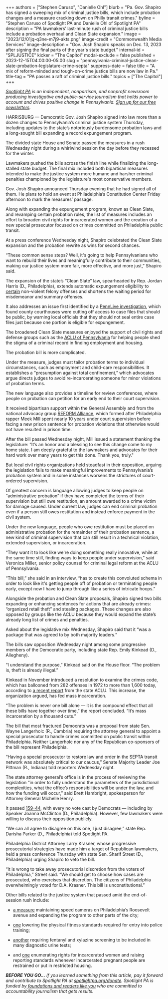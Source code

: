 +++
authors = ["Stephen Caruso", "Danielle Ohl"]
blurb = "Pa. Gov. Shapiro has signed a sweeping mix of criminal justice bills, which include probation changes and a measure cracking down on Philly transit crimes."
byline = "Stephen Caruso of Spotlight PA and Danielle Ohl of Spotlight PA"
description = "PA lawmakers’ last-minute rush of criminal justice bills include a probation overhaul and Clean Slate expansion."
image = "2023/12/01jq-q3ne-m7j9-akts.png"
image-credit = "Commonwealth Media Services"
image-description = "Gov. Josh Shapiro speaks on Dec. 13, 2023 after signing the final parts of the year's state budget."
internal-id = "SPLJUSTICE"
kicker = "The Capitol"
modal-exclude = false
published = 2023-12-15T04:00:00-05:00
slug = "pennsylvania-criminal-justice-clean-slate-probation-legislature-crime-septa"
suppress-date = false
title = "A mix of reform-minded and tough-on-crime justice bills are now law in Pa."
title-tag = "PA passes a raft of criminal justice bills."
topics = ["The Capitol"]
+++

<a href="https://www.spotlightpa.org/"><em>Spotlight PA</em></a><em> is an independent, nonpartisan, and nonprofit newsroom producing investigative and public-service journalism that holds power to account and drives positive change in Pennsylvania. </em><a href="https://www.spotlightpa.org/newsletters"><em>Sign up for our free newsletters</em></a><em>.</em>

HARRISBURG — Democratic Gov. Josh Shapiro signed into law more than a dozen changes to Pennsylvania’s criminal justice system Thursday, including updates to the state’s notoriously burdensome probation laws and a long-sought bill expanding a record expungement program. <strong></strong>

The divided state House and Senate passed the measures in a rush Wednesday night during a whirlwind session the day before they recessed for the winter.

Lawmakers pushed the bills across the finish line while finalizing the long-stalled state budget. The final mix included both bipartisan measures intended to make the justice system more humane and harsher criminal penalties championed by the legislature&#39;s most conservative members.

<script src="https://www.spotlightpa.org/embed.js" async></script><div data-spl-embed-version="1" data-spl-src="https://www.spotlightpa.org/embeds/newsletter/"></div>

Gov. Josh Shapiro announced Thursday evening that he had signed all of them. He plans to hold an event at Philadelphia’s Constitution Center Friday afternoon to mark the measures’ passage.

Along with expanding the expungement program, known as Clean Slate, and revamping certain probation rules, the list of measures includes an effort to broaden civil rights for incarcerated women and the creation of a new special prosecutor focused on crimes committed on Philadelphia public transit.

At a press conference Wednesday night, Shapiro celebrated the Clean Slate expansion and the probation rewrite as wins for second chances.

“These common sense steps? Well, it&#39;s going to help Pennsylvanians who want to rebuild their lives and meaningfully contribute to their communities, making our justice system more fair, more effective, and more just,” Shapiro said.

The expansion of the state’s “Clean Slate” law, spearheaded by Rep. Jordan Harris (D., Philadelphia), extends automatic expungement eligibility to <a href="https://web.archive.org/20231215100920/https://www.legis.state.pa.us/CFDOCS/Legis/PN/Public/btCheck.cfm?txtType=PDF&amp;sessYr=2023&amp;sessInd=0&amp;billBody=H&amp;billTyp=B&amp;billNbr=0689&amp;pn=2310">certain</a> non-violent felony offenses and shortens the waiting period for misdemeanor and summary offenses.

It also addresses an issue first identified by a <a href="https://web.archive.org/20220524100041/https://www.pennlive.com/news/2022/05/many-records-for-people-convicted-of-murder-rape-and-more-are-being-hidden-from-the-public-in-pa.html">PennLive investigation</a>, which found county courthouses were cutting off access to case files that should be public, by warning local officials that they should not seal entire case files just because one portion is eligible for expungement.

The broadened Clean Slate measures enjoyed the support of civil rights and defense groups such as the <a href="https://web.archive.org/20231215114953/https://www.aclupa.org/en/legislation/hb-689-clean-slate-30">ACLU of Pennsylvania</a> for helping people shed the stigma of a criminal record in finding employment and housing.

The probation bill is more complicated.

Under the measure, judges must tailor probation terms to individual circumstances, such as employment and child-care responsibilities. It establishes a “presumption against total confinement,” which advocates argue directs judges to avoid re-incarcerating someone for minor violations of probation terms.

The new language also provides a timeline for review conferences, where people on probation can petition for an early end to their court supervision.

It received bipartisan support within the General Assembly and from the national advocacy group <a href="https://www.spotlightpa.org/news/2023/07/pa-probation-law-meek-mill-reform-alliance/">REFORM Alliance</a>, which formed after Philadelphia rapper Meek Mill spent nearly 10 years under court supervision before facing a new prison sentence for probation violations that otherwise would not have resulted in prison time.

After the bill passed Wednesday night, Mill issued a statement thanking the legislature: “It’s an honor and a blessing to see this change come to my home state. I am deeply grateful to the lawmakers and advocates for their hard work over many years to get this done. Thank you, truly.&#34;

But local civil rights organizations held steadfast in their opposition, arguing the legislation fails to make meaningful improvements to Pennsylvania’s probation system and in some instances worsens the strictures of court-ordered supervision.

Of greatest concern is language allowing judges to keep people on “administrative probation” if they have completed the terms of their supervision but still owe restitution, an amount awarded to a crime victim for damage caused. Under current law, judges can end criminal probation even if a person still owes restitution and instead enforce payment in the civil system.

Under the new language, people who owe restitution must be placed on administrative probation for the remainder of their probation sentence, a new kind of criminal supervision that can still result in a technical violation, extended supervision, or incarceration.

“They want it to look like we&#39;re doing something really innovative, while at the same time still, finding ways to keep people under supervision,” said Veronica Miller, senior policy counsel for criminal legal reform at the ACLU of Pennsylvania.

“This bill,” she said in an interview, “has to create this convoluted schema in order to look like it&#39;s getting people off of probation or terminating people early, except now I have to jump through like a series of intricate hoops.”

Alongside the probation and Clean Slate proposals, Shapiro signed two bills expanding or enhancing sentences for actions that are already crimes: “organized retail theft” and stealing packages. These changes are also opposed by groups like the ACLU because they would expand the state’s already long list of crimes and penalties.

Asked about the legislative mix Wednesday, Shapiro said that it “was a package that was agreed to by both majority leaders.”

The bills saw opposition Wednesday night among some progressive members of the Democratic party, including state Rep. Emily Kinkead (D., Allegheny).

“I understand the purpose,” Kinkead said on the House floor. “The problem is, theft is already illegal.”

Kinkead in November introduced a resolution to examine the crimes code, which has ballooned from 282 offenses in 1972 to more than 1,600 today, according to <a href="https://web.archive.org/20230325210007/https://www.aclupa.org/en/campaigns/more-law-less-justice">a recent report</a> from the state ACLU. This increase, the organization argued, has fed mass incarceration.

“The problem is never one bill alone — it is the compound effect that all these bills have together over time,” the report concluded. “It’s mass incarceration by a thousand cuts.”

The bill that most fractured Democrats was a proposal from state Sen. Wayne Langerholc (R., Cambria) requiring the attorney general to appoint a special prosecutor to handle crimes committed on public transit within Philadelphia. Neither Langerholc nor any of the Republican co-sponsors of the bill represent Philadelphia.

“Having a special prosecutor to restore law and order in the SEPTA transit network was absolutely critical to our caucus,” Senate Majority Leader Joe Pittman (R., Indiana) told reporters Wednesday night.

The state attorney general’s office is in the process of reviewing the legislation “in order to fully understand the parameters of the jurisdictional complexities, what the office’s responsibilities will be under the law, and how the funding will occur,” said Brett Hambright, spokesperson for Attorney General Michelle Henry.

<script src="https://www.spotlightpa.org/embed.js" async></script><div data-spl-embed-version="1" data-spl-src="https://www.spotlightpa.org/embeds/donate/"></div>

It passed <a href="https://web.archive.org/20231215100902/https://www.legis.state.pa.us/cfdocs/legis/RC/Public/rc_view_action2.cfm?sess_yr=2023&amp;sess_ind=0&amp;rc_body=H&amp;rc_nbr=845">159-44</a>, with every no vote cast by Democrats — including by Speaker Joanna McClinton (D., Philadelphia). However, few lawmakers were willing to discuss their opposition publicly.

“We can all agree to disagree on this one, I just disagree,” state Rep. Darisha Parker (D., Philadelphia) told Spotlight PA.

Philadelphia District Attorney Larry Krasner, whose progressive prosecutorial strategies have made him a target of Republican lawmakers, held a press conference Thursday with state Sen. Sharif Street (D., Philadelphia) urging Shapiro to veto the bill.

“It is wrong to take away prosecutorial discretion from the voters of Philadelphia,” Street said. “We should get to choose how cases are prosecuted, who exercises that discretion. The citizens of Philadelphia overwhelmingly voted for D.A. Krasner. This bill is unconstitutional.”

Other bills related to the justice system that passed amid the end-of-session rush include:

- <a href="https://web.archive.org/20230601144702/https://www.legis.state.pa.us/cfdocs/billinfo/billinfo.cfm?syear=2023&amp;sind=0&amp;body=H&amp;type=B&amp;bn=1284">a measure</a> maintaining speed cameras on Philadelphia’s Roosevelt avenue and expanding the program to other parts of the city;

- <a href="https://web.archive.org/20231121220538/https://www.legis.state.pa.us/cfdocs/billinfo/billinfo.cfm?syear=2023&amp;sind=0&amp;body=H&amp;type=B&amp;bn=863">one</a> lowering the physical fitness standards required for entry into police training;

- <a href="https://www.legis.state.pa.us/cfdocs/billinfo/billinfo.cfm?syear=2023&amp;sind=0&amp;body=S&amp;type=B&amp;bn=683">another</a> requiring fentanyl and xylazine screening to be included in many diagnostic urine tests;

- and <a href="https://www.legis.state.pa.us/cfdocs/billinfo/billinfo.cfm?syear=2023&amp;sind=0&amp;body=H&amp;type=B&amp;bn=900">one</a> enumerating rights for incarcerated women and raising reporting standards whenever incarcerated pregnant people are restrained or put in restricted housing.

<strong><em>BEFORE YOU GO…</em></strong><em> If you learned something from this article, pay it forward and contribute to Spotlight PA at </em><a href="https://www.spotlightpa.org/donate"><em>spotlightpa.org/donate</em></a><em>. Spotlight PA is funded by</em><a href="https://www.spotlightpa.org/support"><em> foundations and readers like you</em></a><em> who are committed to accountability journalism that gets results.</em>
